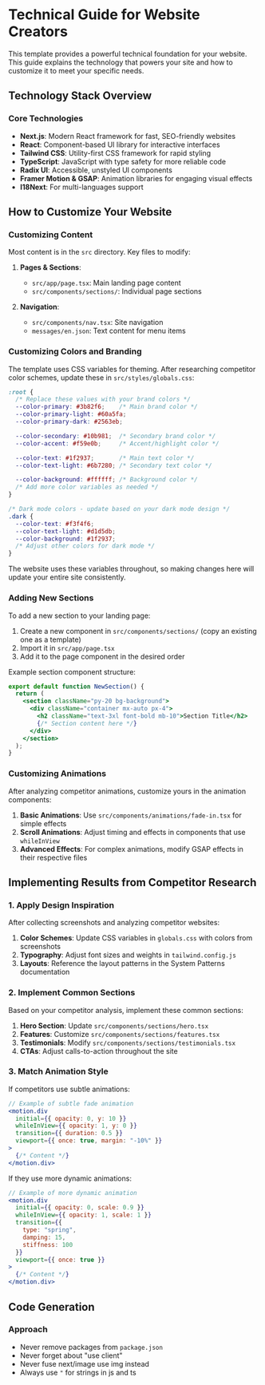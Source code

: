 # Technical Guide for Website Creators

This template provides a powerful technical foundation for your website. This guide explains the technology that powers your site and how to customize it to meet your specific needs.

## Technology Stack Overview

### Core Technologies
- **Next.js**: Modern React framework for fast, SEO-friendly websites
- **React**: Component-based UI library for interactive interfaces
- **Tailwind CSS**: Utility-first CSS framework for rapid styling
- **TypeScript**: JavaScript with type safety for more reliable code
- **Radix UI**: Accessible, unstyled UI components
- **Framer Motion & GSAP**: Animation libraries for engaging visual effects
- **I18Next**: For multi-languages support

## How to Customize Your Website

### Customizing Content
Most content is in the `src` directory. Key files to modify:

1. **Pages & Sections**:
   - `src/app/page.tsx`: Main landing page content
   - `src/components/sections/`: Individual page sections

2. **Navigation**:
   - `src/components/nav.tsx`: Site navigation
   - `messages/en.json`: Text content for menu items

### Customizing Colors and Branding

The template uses CSS variables for theming. After researching competitor color schemes, update these in `src/styles/globals.css`:

```css
:root {
  /* Replace these values with your brand colors */
  --color-primary: #3b82f6;    /* Main brand color */
  --color-primary-light: #60a5fa;
  --color-primary-dark: #2563eb;

  --color-secondary: #10b981;  /* Secondary brand color */
  --color-accent: #f59e0b;     /* Accent/highlight color */

  --color-text: #1f2937;       /* Main text color */
  --color-text-light: #6b7280; /* Secondary text color */

  --color-background: #ffffff; /* Background color */
  /* Add more color variables as needed */
}

/* Dark mode colors - update based on your dark mode design */
.dark {
  --color-text: #f3f4f6;
  --color-text-light: #d1d5db;
  --color-background: #1f2937;
  /* Adjust other colors for dark mode */
}
```

The website uses these variables throughout, so making changes here will update your entire site consistently.

### Adding New Sections

To add a new section to your landing page:

1. Create a new component in `src/components/sections/` (copy an existing one as a template)
2. Import it in `src/app/page.tsx`
3. Add it to the page component in the desired order

Example section component structure:
```jsx
export default function NewSection() {
  return (
    <section className="py-20 bg-background">
      <div className="container mx-auto px-4">
        <h2 className="text-3xl font-bold mb-10">Section Title</h2>
        {/* Section content here */}
      </div>
    </section>
  );
}
```

### Customizing Animations

After analyzing competitor animations, customize yours in the animation components:

1. **Basic Animations**: Use `src/components/animations/fade-in.tsx` for simple effects
2. **Scroll Animations**: Adjust timing and effects in components that use `whileInView`
3. **Advanced Effects**: For complex animations, modify GSAP effects in their respective files

## Implementing Results from Competitor Research

### 1. Apply Design Inspiration

After collecting screenshots and analyzing competitor websites:

1. **Color Schemes**: Update CSS variables in `globals.css` with colors from screenshots
2. **Typography**: Adjust font sizes and weights in `tailwind.config.js`
3. **Layouts**: Reference the layout patterns in the System Patterns documentation

### 2. Implement Common Sections

Based on your competitor analysis, implement these common sections:

1. **Hero Section**: Update `src/components/sections/hero.tsx`
2. **Features**: Customize `src/components/sections/features.tsx`
3. **Testimonials**: Modify `src/components/sections/testimonials.tsx`
4. **CTAs**: Adjust calls-to-action throughout the site

### 3. Match Animation Style

If competitors use subtle animations:
```jsx
// Example of subtle fade animation
<motion.div
  initial={{ opacity: 0, y: 10 }}
  whileInView={{ opacity: 1, y: 0 }}
  transition={{ duration: 0.5 }}
  viewport={{ once: true, margin: "-10%" }}
>
  {/* Content */}
</motion.div>
```

If they use more dynamic animations:
```jsx
// Example of more dynamic animation
<motion.div
  initial={{ opacity: 0, scale: 0.9 }}
  whileInView={{ opacity: 1, scale: 1 }}
  transition={{
    type: "spring",
    damping: 15,
    stiffness: 100
  }}
  viewport={{ once: true }}
>
  {/* Content */}
</motion.div>
```

## Code Generation

### Approach

- Never remove packages from `package.json`
- Never forget about "use client"
- Never fuse next/image use img instead
- Always use `"` for strings in js and ts
